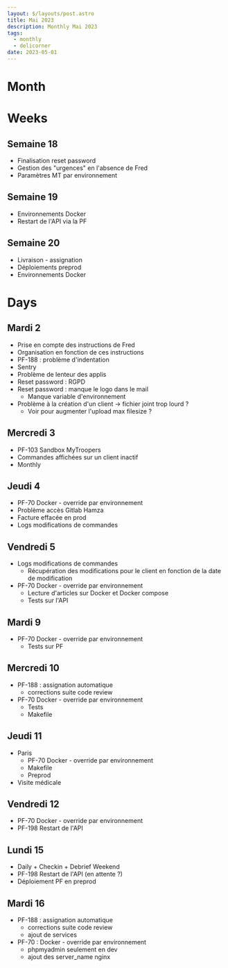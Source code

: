```yaml
---
layout: $/layouts/post.astro
title: Mai 2023
description: Monthly Mai 2023
tags: 
  - monthly
  - delicorner
date: 2023-05-01
---
```


# Month

# Weeks

## Semaine 18

- Finalisation reset password
- Gestion des "urgences" en l'absence de Fred
- Paramètres MT par environnement

## Semaine 19

- Environnements Docker
- Restart de l'API via la PF

## Semaine 20

- Livraison - assignation
- Déploiements preprod
- Environnements Docker

# Days

## Mardi 2

- Prise en compte des instructions de Fred
- Organisation en fonction de ces instructions
- PF-188 : problème d'indentation
- Sentry
- Problème de lenteur des applis
- Reset password : RGPD
- Reset password : manque le logo dans le mail
  - Manque variable d'environnement
- Problème à la création d'un client → fichier joint trop lourd ?
  - Voir pour augmenter l'upload max filesize ?

## Mercredi 3

- PF-103 Sandbox MyTroopers
- Commandes affichées sur un client inactif
- Monthly

## Jeudi 4

- PF-70 Docker - override par environnement
- Problème accès Gitlab Hamza
- Facture effacée en prod
- Logs modifications de commandes

## Vendredi 5

- Logs modifications de commandes
  - Récupération des modifications pour le client en fonction de la date de modification
- PF-70 Docker - override par environnement
  - Lecture d'articles sur Docker et Docker compose
  - Tests sur l'API

## Mardi 9

- PF-70 Docker - override par environnement
  - Tests sur PF

## Mercredi 10

- PF-188 : assignation automatique
  - corrections suite code review
- PF-70 Docker - override par environnement
  - Tests
  - Makefile

## Jeudi 11

- Paris
  - PF-70 Docker - override par environnement
  - Makefile
  - Preprod
- Visite médicale

## Vendredi 12

- PF-70 Docker - override par environnement
- PF-198 Restart de l'API

## Lundi 15

- Daily + Checkin + Debrief Weekend
- PF-198 Restart de l'API (en attente ?)
- Déploiement PF en preprod

## Mardi 16

- PF-188 : assignation automatique
  - corrections suite code review
  - ajout de services
- PF-70 : Docker - override par environnement
  - phpmyadmin seulement en dev
  - ajout des server_name nginx